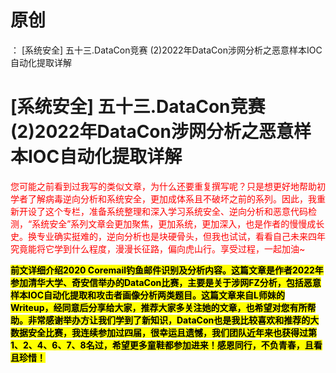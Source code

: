 # 原创
：  [系统安全] 五十三.DataCon竞赛 (2)2022年DataCon涉网分析之恶意样本IOC自动化提取详解

# [系统安全] 五十三.DataCon竞赛 (2)2022年DataCon涉网分析之恶意样本IOC自动化提取详解

<font color="red">您可能之前看到过我写的类似文章，为什么还要重复撰写呢？只是想更好地帮助初学者了解病毒逆向分析和系统安全，更加成体系且不破坏之前的系列。因此，我重新开设了这个专栏，准备系统整理和深入学习系统安全、逆向分析和恶意代码检测，“系统安全”系列文章会更加聚焦，更加系统，更加深入，也是作者的慢慢成长史。换专业确实挺难的，逆向分析也是块硬骨头，但我也试试，看看自己未来四年究竟能将它学到什么程度，漫漫长征路，偏向虎山行。享受过程，一起加油~</font>

<mark>**前文详细介绍2020 Coremail钓鱼邮件识别及分析内容。这篇文章是作者2022年参加清华大学、奇安信举办的DataCon比赛，主要是关于涉网FZ分析，包括恶意样本IOC自动化提取和攻击者画像分析两类题目。这篇文章来自L师妹的Writeup，经同意后分享给大家，推荐大家多关注她的文章，也希望对您有所帮助。非常感谢举办方让我们学到了新知识，DataCon也是我比较喜欢和推荐的大数据安全比赛，我连续参加过四届，很幸运且遗憾，我们团队近年来也获得过第1、2、4、6、7、8名过，希望更多童鞋都参加进来！感恩同行，不负青春，且看且珍惜！**</mark>
